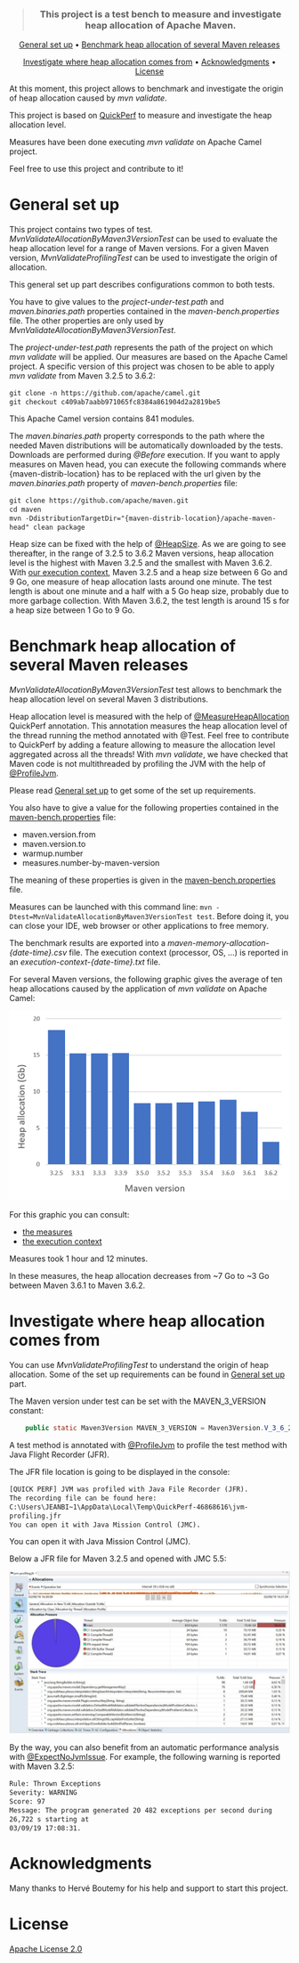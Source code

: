 <div align="center">
<blockquote>
<p><h3>This project is a test bench to measure and investigate heap allocation of Apache Maven.</h3></p>
</blockquote>
</div>

<p align="center">
  <a href="#General-set-up">General set up</a> •
  <a href="#Benchmark-heap-allocation-of-several-Maven-releases">Benchmark heap allocation of several Maven releases</a>
</p>
<p align="center">
  <a href="#Investigate-where-heap-allocation-comes-from">Investigate where heap allocation comes from</a> •
  <a href="#Acknowledgments">Acknowledgments</a> •
  <a href="#License">License</a> 
</p>

At this moment, this project allows to benchmark and investigate the origin of heap allocation caused by *mvn validate*.

This project is based on [QuickPerf](https://github.com/quick-perf/quickperf) to measure and investigate the heap allocation level.

Measures have been done executing *mvn validate* on Apache Camel project. 

Feel free to use this project and contribute to it!

# General set up

This project contains two types of test. *MvnValidateAllocationByMaven3VersionTest* can be used to evaluate the heap allocation level for a range of Maven versions. For a given Maven version, *MvnValidateProfilingTest* can be used to investigate the origin of allocation.

This general set up part describes configurations common to both tests.

You have to give values to the *project-under-test.path* and *maven.binaries.path* properties contained in the *maven-bench.properties* file. The other properties are only used by *MvnValidateAllocationByMaven3VersionTest*.

The *project-under-test.path* represents the path of the project on which *mvn validate* will be applied. 
Our measures are based on the Apache Camel project. A specific version of this project was chosen to be able to apply *mvn validate* from Maven 3.2.5 to 3.6.2:
```
git clone -n https://github.com/apache/camel.git
git checkout c409ab7aabb971065fc8384a861904d2a2819be5
```
This Apache Camel version contains 841 modules.

The *maven.binaries.path* property corresponds to the path where the needed Maven distributions will be automatically downloaded by the tests. Downloads are performed during *@Before* execution.
If you want to apply measures on Maven head, you can execute the following commands where {maven-distrib-location} has to be replaced with the url given by the *maven.binaries.path* property of *maven-bench.properties* file:
```
git clone https://github.com/apache/maven.git
cd maven
mvn -DdistributionTargetDir="{maven-distrib-location}/apache-maven-head" clean package
``` 

Heap size can be fixed with the help of [@HeapSize](https://github.com/quick-perf/doc/wiki/JVM-annotations#heapsize). As we are going to see thereafter, in the range of 3.2.5 to 3.6.2 Maven versions, heap allocation level is the highest with Maven 3.2.5 and the smallest with Maven 3.6.2. 
With [our execution context](measures/execution-context-2019-09-01-18-48-41.txt), Maven 3.2.5 and a heap size between 6 Go and 9 Go, one measure of heap allocation lasts around one minute. The test length is about one minute and a half with a 5 Go heap size, probably due to more garbage collection. With Maven 3.6.2, the test length is around 15 s for a heap size between 1 Go to 9 Go.

# Benchmark heap allocation of several Maven releases

*MvnValidateAllocationByMaven3VersionTest* test allows to benchmark the heap allocation level on several Maven 3 distributions.

Heap allocation level is measured with the help of [@MeasureHeapAllocation](https://github.com/quick-perf/doc/wiki/JVM-annotations#Verify-heap-allocation) QuickPerf annotation. This annotation measures the heap allocation level of the thread running the method annotated with @Test.
Feel free to contribute to QuickPerf by adding a feature allowing to measure the allocation level aggregated across all the threads! With *mvn validate*, we have checked that Maven code is not multithreaded by profiling the JVM with the help of [@ProfileJvm](https://github.com/quick-perf/doc/wiki/JVM-annotations#ProfileJvm).

Please read [General set up](#General-set-up) to get some of the set up requirements.

You also have to give a value for the following properties contained in the [maven-bench.properties](src/test/resources/maven-bench.properties) file:
* maven.version.from
* maven.version.to
* warmup.number
* measures.number-by-maven-version

The meaning of these properties is given in the [maven-bench.properties](src/test/resources/maven-bench.properties) file.

Measures can be launched with this command line: ```mvn -Dtest=MvnValidateAllocationByMaven3VersionTest test```.
Before doing it, you can close your IDE, web browser or other applications to free memory.

The benchmark results are exported into a *maven-memory-allocation-{date-time}.csv* file. The execution context (processor, OS, ...) is reported in an *execution-context-{date-time}.txt* file.

For several Maven versions, the following graphic gives the average of ten heap allocations caused by the application of *mvn validate* on Apache Camel:
<p align="center">
    <img src="measures/mvn-validate-on-camel.png">
</p>

For this graphic you can consult:
* [the measures](measures/maven-memory-allocation-2019-09-01-18-48-41.csv)
* [the execution context](measures/execution-context-2019-09-01-18-48-41.txt)

Measures took 1 hour and 12 minutes.

In these measures, the heap allocation decreases from ~7 Go to ~3 Go between Maven 3.6.1 to Maven 3.6.2.

# Investigate where heap allocation comes from

You can use *MvnValidateProfilingTest* to understand the origin of heap allocation.
Some of the set up requirements can be found in [General set up](#General-set-up) part.

The Maven version under test can be set with the MAVEN_3_VERSION constant:
``` java
    public static Maven3Version MAVEN_3_VERSION = Maven3Version.V_3_6_2;
```

A test method is annotated with [@ProfileJvm](https://github.com/quick-perf/doc/wiki/JVM-annotations#Profile-or-check-your-JVM) to profile the test method with Java Flight Recorder (JFR).

The JFR file location is going to be displayed in the console:
```
[QUICK PERF] JVM was profiled with Java File Recorder (JFR).
The recording file can be found here: C:\Users\JEANBI~1\AppData\Local\Temp\QuickPerf-46868616\jvm-profiling.jfr
You can open it with Java Mission Control (JMC).
```

You can open it with Java Mission Control (JMC). 

Below a JFR file for Maven 3.2.5 and opened with JMC 5.5:
<p align="center">
    <img src="measures/Maven3.2.5-JMC.5.5JPG.jpg">
</p>


By the way, you can also benefit from an automatic performance analysis with [@ExpectNoJvmIssue](https://github.com/quick-perf/doc/wiki/JVM-annotations#ExpectNoJvmIssue).
For example, the following warning is reported with Maven 3.2.5:
```
Rule: Thrown Exceptions
Severity: WARNING
Score: 97
Message: The program generated 20 482 exceptions per second during 26,722 s starting at 
03/09/19 17:08:31.
```

# Acknowledgments
Many thanks to Hervé Boutemy for his help and support to start this project.

# License
[Apache License 2.0](/LICENSE.txt)
